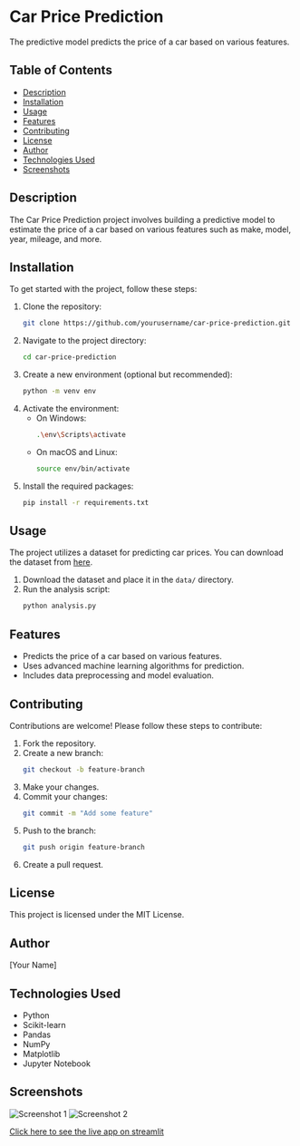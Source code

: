 # Car Price Prediction

The predictive model predicts the price of a car based on various features.

## Table of Contents
- [Description](#description)
- [Installation](#installation)
- [Usage](#usage)
- [Features](#features)
- [Contributing](#contributing)
- [License](#license)
- [Author](#author)
- [Technologies Used](#technologies-used)
- [Screenshots](#screenshots)

## Description
The Car Price Prediction project involves building a predictive model to estimate the price of a car based on various features such as make, model, year, mileage, and more.

## Installation
To get started with the project, follow these steps:

1. Clone the repository:
    ```bash
    git clone https://github.com/yourusername/car-price-prediction.git
    ```
2. Navigate to the project directory:
    ```bash
    cd car-price-prediction
    ```
3. Create a new environment (optional but recommended):
    ```bash
    python -m venv env
    ```
4. Activate the environment:
    - On Windows:
        ```bash
        .\env\Scripts\activate
        ```
    - On macOS and Linux:
        ```bash
        source env/bin/activate
        ```
5. Install the required packages:
    ```bash
    pip install -r requirements.txt
    ```

## Usage
The project utilizes a dataset for predicting car prices. You can download the dataset from [here](#).

1. Download the dataset and place it in the `data/` directory.
2. Run the analysis script:
    ```bash
    python analysis.py
    ```

## Features
- Predicts the price of a car based on various features.
- Uses advanced machine learning algorithms for prediction.
- Includes data preprocessing and model evaluation.

## Contributing
Contributions are welcome! Please follow these steps to contribute:

1. Fork the repository.
2. Create a new branch:
    ```bash
    git checkout -b feature-branch
    ```
3. Make your changes.
4. Commit your changes:
    ```bash
    git commit -m "Add some feature"
    ```
5. Push to the branch:
    ```bash
    git push origin feature-branch
    ```
6. Create a pull request.

## License
This project is licensed under the MIT License.

## Author
[Your Name]

## Technologies Used
- Python
- Scikit-learn
- Pandas
- NumPy
- Matplotlib
- Jupyter Notebook

## Screenshots
![Screenshot 1](path/to/screenshot1.png)
![Screenshot 2](path/to/screenshot2.png)






[Click here to see the live app on streamlit](
https://carprediction-23.streamlit.app/)
